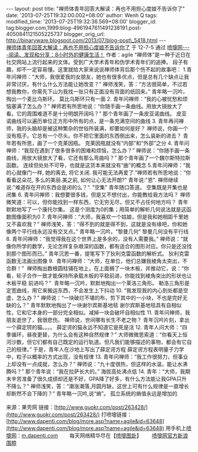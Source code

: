 --- layout: post title:
"禅师体青年回答大解读：再也不用担心度娘不告诉你了" date:
'2013-07-25T19:32:00.002+08:00' author: Wenh Q tags: modified\_time:
'2013-07-25T19:32:36.569+08:00' blogger\_id:
tag:blogger.com,1999:blog-4961947611491238191.post-4050841121505225737
blogger\_orig\_url:
http://binaryware.blogspot.com/2013/07/blog-post\_5418.html ---
[\
禅师体青年回答大解读：再也不用担心度娘不告诉你了](http://www.dapenti.com/blog/more.asp?name=agile&id=63648)
于 12-7-5 通过
[喷嚏网----阅读、发现和分享：8小时外的健康生活！](http://www.dapenti.com/) 作者：agile
“禅师体”是一种于近日在社交网站上流行起来的文体。受到广大学术青年和伪学术青年们的追捧。
段子有趣，却不一定容易懂。这里就给大家来说说禅师体背后那个伤不起的故事吧：
1.青年问禅师：“大师，我很爱我的女朋友，她也有很多优点，但是总有几个缺点让我非常讨厌，有什么什么方法能让她改变？”
禅师浅笑，答：“方法很简单，不过若想我教你，你需先下山为我找一张只有正面没有背面的纸回来。”
青年略一沉吟，掏出一个麦比乌斯环。
莫比乌斯环只有一面
2. 青年问禅师：“我的心被忧愁和烦恼塞满了怎么办？”
禅师若有所思地说：“你随手画一条曲线。用放大镜放大了看。它的周围难道不是十分明朗开阔吗？”
那个青年画了一条皮亚诺曲线。
皮亚诺曲线可以遍历单位正方形中所有的点，是一条充满空间的曲线
3. 青年再问禅师，我的头脑却是被这种繁杂的世俗所装满，却要如何是好？
禅师说，你画一个没有瓶子。它总有一个尽头。你不把它里面的东西倒出来，怎么装新的进去？
青年若有所思，画了一个克莱因瓶。
克莱因瓶就没有“内部”和“外部”之分
4. 青年问禅师：“我现在遇到了很多很多的困难和烦恼，怎么办？”
禅师说：“你随手画一条曲线，用放大镜放大了看，它还有那么弯曲吗？”
那个青年画了一个魏尔斯特拉斯函数。
连续但处处不可导，也就是这货本来就没有“曲”的概念
5.青年问禅师：“我的心就像门一样, 她的离去, 将它关闭.
我可能无法再爱了.”禅师若有所思地说：“你看看这朵花, 多么的美丽.美之前,
如何让心无法开朗?" 青年说:"恩".
禅师继续说:"难道存在开的东西会是闭的么？“. "空集" 青年随口答道。
空集既是开集也是闭集
6. 青年问禅师：我想要很多钱，但是又不想付出，你能教给我方法吗？
禅师微笑道：可以，但你能找到一样东西，它无穷无尽，但又不占任何地方吗？
青年默默地写了一个康托尔集。
这是个测度为0的集；用简单的解析几何说法就是这函数图像面积为0
7. 青年问禅师：“大师，我喜欢一个姑娘，但是我和她相距千里她又不喜欢我？”
禅师浅笑，答：“得不到的就是得不到，这就是没有缘吧，你和她像两个平行线永远没有交叉点。”
青年略一沉吟，“黎曼几何”
黎曼几何没有平行线
8. 青年问禅师：“我觉得我在这个世界上是多余的，没有人需要我。”
禅师说：“就像你所学的数学，无论怎样复杂艰深的函数，都有适合的图形对应。你只是还没找到那个图形而已。”
青年沉思一番，提笔写下了狄利克雷函数的解析式。
狄利克雷函数无法画出图像
9.  青年问禅师：“大师，在单位，他们总嫌我棱角太突出，不合群！”
 禅师掏出数根圆柱铺在地上，在上面搁了一块木板，并推动它，说：“你看，轮子合作一致才能保持所承载木板的平稳前进，你能找到棱角突出的形状也让木板平稳
前进吗？”
 青年略一沉吟，默默地掏出一个莱洛三角形。
勒洛三角形是定宽曲线，用它来搬运东西，不会发生上下抖动
10. “我发现我的内心到处都是空虚，怎么办？”
禅师说：“一块破烂不堪的布，剪下其中的一小块，不也是完好无缺的么？”
青年默默地掏出了一块谢尔宾斯基地毯
谢尔宾斯基地毯具有自相似性，它和它本身的一部分完全相似。减掉一块会破坏自相似性
11. 青年问禅师，我朋友逝世了，我很悲伤。
禅师说，世间哪有长生不老之物？
青年沉吟片刻，拿出一个薛定锷的猫。。。。
薛定谔的猫永远不知道它是死是活
12. 青年人问大师：“四季循环，昼夜更替，为什么会有这种自然规律？”
大师微微思索道：“你看天上恒河沙数，但它们都有自己既定的运行轨道。但凡我们能够描述的事物，都会有它自己的规律。”
于是，青年人在沙地上写出了薛定谔方程
薛定谔方程表明量子力学中，粒子以概率的方式出现，没有规律
13. 青年问禅师：“我工作很努力，但事业上却没有一点成就，怎么办？”
禅师说：“九十度很热，但这样的水温，能让水沸腾吗？”
那个青年说：“我在拉萨长大的。”
海拔高处沸点低
14.
青年：“大师，我期末辛苦准备了很久成绩却还是不好，GPA降了好多，有什么方法能让我GPA只升不降么？”
禅师浅笑，答：“潮涨潮落,月圆月缺，这世上可有什么规律是一直增长却断然不会下降的？”
青年略一沉吟,说“熵”。
孤立系统的熵值永远是增加的
\
\
来源：果壳网
链接：[http://www.guokr.com/post/263428/](http://www.guokr.com/post/263428/)
[](http://www.guokr.com/post/263428/)
[](http://www.guokr.com/post/263428/)
打喷嚏链接：[http://www.dapenti.com/blog/more.asp?name=agile&id=63648](http://www.dapenti.com/blog/more.asp?name=agile&id=63648)
[](http://www.dapenti.com/blog/more.asp?name=agile&id=63648)
[](http://www.dapenti.com/blog/more.asp?name=agile&id=63648)
[](http://www.dapenti.com/blog/more.asp?name=agile&id=63648)
用手机上[喷嚏网](http://www.dapenti.com/)：[m.dapenti.com](http://m.dapenti.com/)        每天网络精华尽在【[喷嚏图卦](http://www.dapenti.com/blog/blog.asp?subjectid=70&name=xilei)】       [喷嚏网官方新浪围脖](http://weibo.com/dapentizk)
